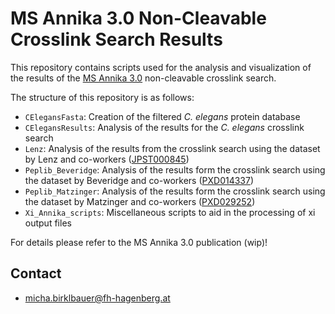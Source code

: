 # MS Annika 3.0 Non-Cleavable Crosslink Search Results

This repository contains scripts used for the analysis and visualization of the
results of the [MS Annika 3.0](https://github.com/hgb-bin-proteomics/MSAnnika) non-cleavable crosslink search.

The structure of this repository is as follows:
- `CElegansFasta`: Creation of the filtered *C. elegans* protein database
- `CElegansResults`: Analysis of the results for the *C. elegans* crosslink search
- `Lenz`: Analysis of the results from the crosslink search using the dataset by Lenz and co-workers ([JPST000845](https://repository.jpostdb.org/entry/JPST000845))
- `Peplib_Beveridge`: Analysis of the results form the crosslink search using the dataset by Beveridge and co-workers ([PXD014337](https://www.ebi.ac.uk/pride/archive/projects/PXD014337))
- `Peplib_Matzinger`: Analysis of the results form the crosslink search using the dataset by Matzinger and co-workers ([PXD029252](https://www.ebi.ac.uk/pride/archive/projects/PXD029252))
- `Xi_Annika_scripts`: Miscellaneous scripts to aid in the processing of xi output files

For details please refer to the MS Annika 3.0 publication (wip)!

## Contact

- [micha.birklbauer@fh-hagenberg.at](mailto:micha.birklbauer@fh-hagenberg.at)
